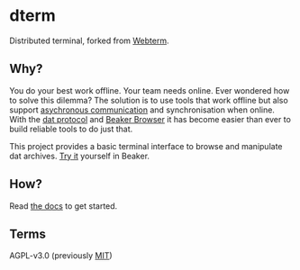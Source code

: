 # dterm

Distributed terminal, forked from [Webterm](https://github.com/pfrazee/webterm).

## Why?

You do your best work offline. Your team needs online. Ever wondered how to solve this dilemma? The solution is to use tools that work offline but also support [asychronous communication](https://m.signalvnoise.com/is-group-chat-making-you-sweat/) and synchronisation when online. With the [dat protocol](https://datprotocol.org) and [Beaker Browser](https://beakerbrowser.com) it has become easier than ever to build reliable tools to do just that.

This project provides a basic terminal interface to browse and manipulate dat archives. [Try it](https://dterm.hashbase.io) yourself in Beaker.

## How?

Read [the docs](https://dterm.hashbase.io/docs) to get started.

## Terms

AGPL-v3.0 (previously [MIT](https://github.com/dterm/dterm/releases/tag/MIT))
